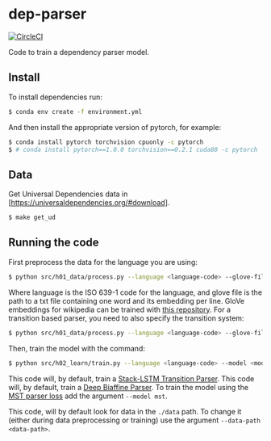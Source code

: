 # dep-parser

[![CircleCI](https://circleci.com/gh/tpimentelms/dep-parser.svg?style=svg&circle-token=e282f0a5450b745a18358ad5b01ae8b1f0f9b02d)](https://circleci.com/gh/tpimentelms/dep-parser)

Code to train a dependency parser model.


## Install

To install dependencies run:
```bash
$ conda env create -f environment.yml
```

And then install the appropriate version of pytorch, for example:
```bash
$ conda install pytorch torchvision cpuonly -c pytorch
$ # conda install pytorch==1.0.0 torchvision==0.2.1 cuda80 -c pytorch
```

## Data

Get Universal Dependencies data in [https://universaldependencies.org/#download].
```bash
$ make get_ud
```

## Running the code

First preprocess the data for the language you are using:
```bash
$ python src/h01_data/process.py --language <language-code> --glove-file <glove-vectors-filename>
```
Where language is the ISO 639-1 code for the language, and glove file is the path to a txt file containing one word and its embedding per line.
GloVe embeddings for wikipedia can be trained with [this repository](https://github.com/tpimentelms/GloVe).
For a transition based parser, you need to also specify the transition system:
```bash
$ python src/h01_data/process.py --language <language-code> --glove-file <glove-vectors-filename> --transition <transition-system>
```

Then, train the model with the command:
```bash
$ python src/h02_learn/train.py --language <language-code> --model <model-name>
```
This code will, by default, train a [Stack-LSTM Transition Parser](https://www.aclweb.org/anthology/P15-1033.pdf).
This code will, by default, train a [Deep Biaffine Parser](https://arxiv.org/abs/1611.01734).
To train the model using the [MST parser loss](https://arxiv.org/abs/1701.00874) add the argument `--model mst`.

This code, will by default look for data in the `./data` path. To change it (either during data preprocessing or training) use the argument `--data-path <data-path>`.
